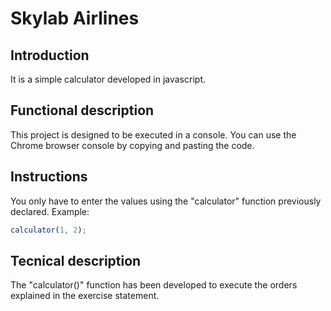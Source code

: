 # Skylab Airlines

## Introduction

It is a simple calculator developed in javascript.

## Functional description

This project is designed to be executed in a console. You can use the Chrome browser console by copying and pasting the code.


## Instructions

You only have to enter the values using the "calculator" function previously declared. Example:

```javascript
calculator(1, 2);
```

## Tecnical description

The "calculator()" function has been developed to execute the orders explained in the exercise statement.